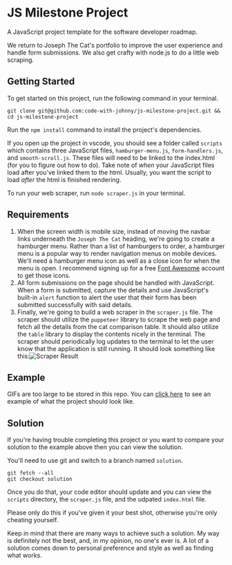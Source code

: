 # JS Milestone Project

A JavaScript project template for the software developer roadmap.

We return to Joseph The Cat's portfolio to improve the user experience and handle form submissions. We also get crafty with node.js to do a little web scraping.

## Getting Started

To get started on this project, run the following command in your terminal.

```
git clone git@github.com:code-with-johnny/js-milestone-project.git && cd js-milestone-project
```

Run the `npm install` command to install the project's dependencies.

If you open up the project in vscode, you should see a folder called `scripts` which contains three JavaScript files, `hamburger-menu.js`, `form-handlers.js`, and `smooth-scroll.js`. These files will need to be linked to the index.html (for you to figure out how to do). Take note of _when_ your JavaScript files load after you've linked them to the html. Usually, you want the script to load _after_ the html is finished rendering.

To run your web scraper, run `node scraper.js` in your terminal.

## Requirements

1. When the screen width is mobile size, instead of moving the navbar links underneath the `Joseph The Cat` heading, we're going to create a hamburger menu. Rather than a list of hamburgers to order, a hamburger menu is a popular way to render navigation menus on mobile devices. We'll need a hamburger menu icon as well as a close icon for when the menu is open. I recommend signing up for a free [Font Awesome](https://fontawesome.com/) account to get those icons.
2. All form submissions on the page should be handled with JavaScript. When a form is submitted, capture the details and use JavaScript's built-in `alert` function to alert the user that their form has been submitted successfully with said details.
3. Finally, we're going to build a web scraper in the `scraper.js` file. The scraper should utilize the `puppeteer` library to scrape the web page and fetch all the details from the cat comparison table. It should also utilize the `table` library to display the contents nicely in the terminal. The scraper should periodically log updates to the terminal to let the user know that the application is still running. It should look something like this:![Scraper Result](./assets/img/scraper-result.png)

## Example

GIFs are too large to be stored in this repo. You can [click here](todo) to see an example of what the project should look like.

## Solution

If you're having trouble completing this project or you want to compare your solution to the example above then you can view the solution.

You'll need to use git and switch to a branch named `solution`.

```
git fetch --all
git checkout solution
```

Once you do that, your code editor should update and you can view the `scripts` directory, the `scraper.js` file, and the udpated `index.html` file.

Please only do this if you've given it your best shot, otherwise you're only cheating yourself.

Keep in mind that there are many ways to achieve such a solution. My way is definitely not the best, and, in my opinion, no one's ever is. A lot of a solution comes down to personal preference and style as well as finding what works.
